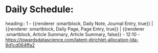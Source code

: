 # Daily Schedule:
heading:: 1
	- {{renderer :smartblock, Daily Note, Journal Entry, true}} | {{renderer :smartblock, Daily Page, Page Entry, true}} | {{renderer :smartblock, Article Summary, Article Summary, false}}
	- 12:10
		- https://towardsdatascience.com/latent-dirichlet-allocation-lda-9d1cd064ffa2